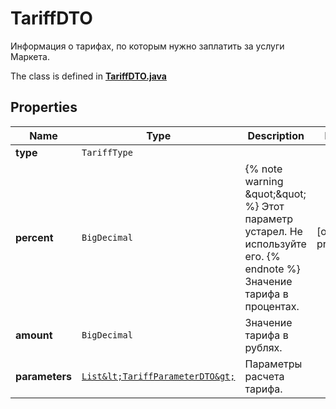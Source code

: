

# TariffDTO

Информация о тарифах, по которым нужно заплатить за услуги Маркета.

The class is defined in **[TariffDTO.java](../../src/main/java/org/openapitools/model/TariffDTO.java)**

## Properties

Name | Type | Description | Notes
------------ | ------------- | ------------- | -------------
**type** | `TariffType` |  | 
**percent** | `BigDecimal` | {% note warning \&quot;\&quot; %}  Этот параметр устарел. Не используйте его.  {% endnote %}  Значение тарифа в процентах.  |  [optional property]
**amount** | `BigDecimal` | Значение тарифа в рублях. | 
**parameters** | [`List&lt;TariffParameterDTO&gt;`](TariffParameterDTO.md) | Параметры расчета тарифа. | 







